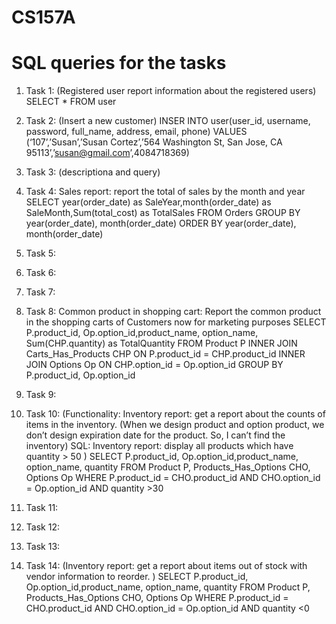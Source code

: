 # CS157A
# SQL queries for the tasks
1. Task 1: (Registered user report information about the registered users)
           SELECT * FROM user
           
2. Task 2: (Insert a new customer)
           INSER INTO user(user_id, username, password, full_name, address, email, phone)
           VALUES (‘107’,’Susan’,’Susan Cortez’,’564 Washington St, San Jose, CA 95113’,’susan@gmail.com’,4084718369)

3. Task 3: (descriptiona and query)

4. Task 4: Sales report: report the total of sales by the month and year
           SELECT  year(order_date) as SaleYear,month(order_date) as SaleMonth,Sum(total_cost) as TotalSales
           FROM Orders
           GROUP BY year(order_date), month(order_date)
           ORDER BY year(order_date), month(order_date)
           
5. Task 5:
6. Task 6:
7. Task 7:
8. Task 8: Common product in shopping cart: Report the common product in the shopping carts of Customers now for marketing purposes
          SELECT P.product_id, Op.option_id,product_name, option_name, Sum(CHP.quantity) as TotalQuantity
          FROM Product P
	             INNER JOIN Carts_Has_Products CHP ON P.product_id = CHP.product_id
               INNER JOIN Options Op ON CHP.option_id = Op.option_id
          GROUP BY P.product_id, Op.option_id
          
9. Task 9:

10. Task 10: (Functionality: Inventory report: get a report about the counts of items in the inventory.
(When we design product and option product, we don’t design expiration date for the product. So, I can’t find the inventory)
SQL: Inventory report: display all products which have quantity > 50 )
          SELECT P.product_id, Op.option_id,product_name, option_name, quantity
          FROM Product P,
	             Products_Has_Options CHO,
	             Options Op 
          WHERE P.product_id = CHO.product_id AND CHO.option_id = Op.option_id AND quantity >30
11. Task 11:
12. Task 12:
13. Task 13:

14. Task 14: (Inventory report: get a report about items out of stock with vendor information to reorder. )
          SELECT P.product_id, Op.option_id,product_name, option_name, quantity
          FROM Product P,
	             Products_Has_Options CHO,
               Options Op 
          WHERE P.product_id = CHO.product_id AND CHO.option_id = Op.option_id AND quantity <0







